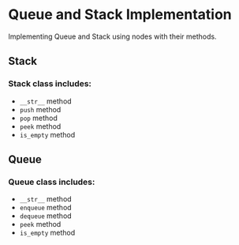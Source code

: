 # Queue and Stack Implementation

Implementing Queue and Stack using nodes with their methods.

## Stack

### Stack class includes:

- `__str__` method
- `push` method
- `pop` method
- `peek` method
- `is_empty` method

## Queue

### Queue class includes:

- `__str__` method
- `enqueue` method
- `dequeue` method
- `peek` method
- `is_empty` method



